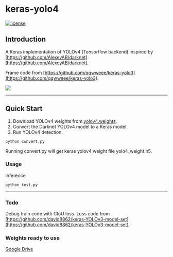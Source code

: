 # keras-yolo4

[![license](https://img.shields.io/github/license/mashape/apistatus.svg)](LICENSE)

## Introduction

A Keras implementation of YOLOv4 (Tensorflow backend) inspired by [https://github.com/AlexeyAB/darknet](https://github.com/AlexeyAB/darknet).

Frame code from [https://github.com/qqwweee/keras-yolo3](https://github.com/qqwweee/keras-yolo3).

![](yolo4.png)

---

## Quick Start

1. Download YOLOv4 weights from [yolov4.weights](https://drive.google.com/open?id=1cewMfusmPjYWbrnuJRuKhPMwRe_b9PaT).
2. Convert the Darknet YOLOv4 model to a Keras model.
3. Run YOLOv4 detection.

```
python convert.py
```

Running convert.py will get keras yolov4 weight file yolo4_weight.h5.


### Usage

Inference

```
python test.py
```
---

### Todo

Debug train code with CIoU loss. Loss code from [https://github.com/david8862/keras-YOLOv3-model-set](https://github.com/david8862/keras-YOLOv3-model-set).

### Weights ready to use

[Google Drive](https://drive.google.com/open?id=1AHZz6USrlv_OJ-8242pavON_JjJna9tU)
